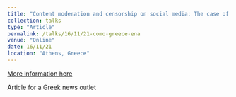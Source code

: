 ```yaml
---
title: "Content moderation and censorship on social media: The case of Koufontinas (Greek)"
collection: talks
type: "Article"
permalink: /talks/16/11/21-como-greece-ena
venue: "Online"
date: 16/11/21
location: "Athens, Greece"
---
```


[More information here](https://www.enainstitute.org/__________-¹___________-___-_______/)

Article for a Greek news outlet
